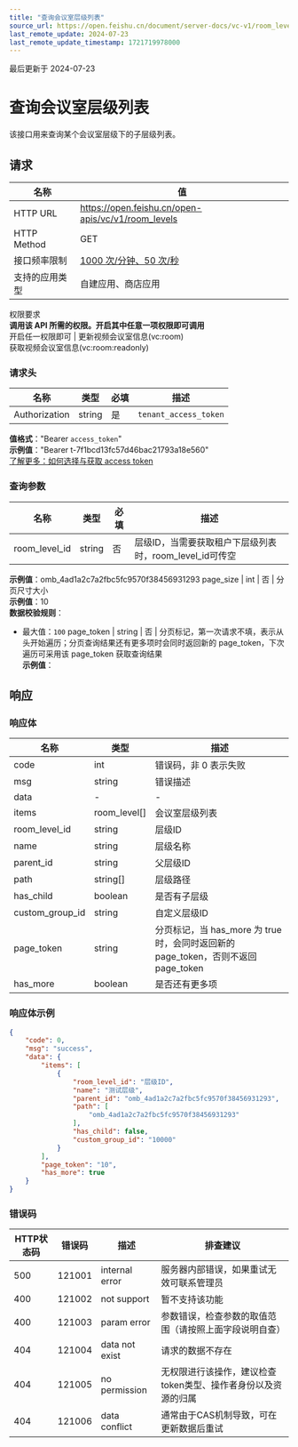 ```yaml
---
title: "查询会议室层级列表"
source_url: https://open.feishu.cn/document/server-docs/vc-v1/room_level/list
last_remote_update: 2024-07-23
last_remote_update_timestamp: 1721719978000
---
```

最后更新于 2024-07-23

# 查询会议室层级列表

该接口用来查询某个会议室层级下的子层级列表。

## 请求
名称 | 值
---|---
HTTP URL | https://open.feishu.cn/open-apis/vc/v1/room_levels
HTTP Method | GET
接口频率限制 | [1000 次/分钟、50 次/秒](https://open.feishu.cn/document/ukTMukTMukTM/uUzN04SN3QjL1cDN)
支持的应用类型 | 自建应用、商店应用
权限要求  
            **调用该 API 所需的权限。开启其中任意一项权限即可调用**  
            开启任一权限即可 | 更新视频会议室信息(vc:room)  
            获取视频会议室信息(vc:room:readonly)

### 请求头

名称 | 类型 | 必填 | 描述
--- | --- | --- | ---
Authorization | string | 是 | `tenant_access_token`  
**值格式**："Bearer `access_token`"  
**示例值**："Bearer t-7f1bcd13fc57d46bac21793a18e560"  
[了解更多：如何选择与获取 access token](https://open.feishu.cn/document/uAjLw4CM/ugTN1YjL4UTN24CO1UjN/trouble-shooting/how-to-choose-which-type-of-token-to-use)

### 查询参数

名称 | 类型 | 必填 | 描述
--- | --- | --- | ---
room_level_id | string | 否 | 层级ID，当需要获取租户下层级列表时，room_level_id可传空  
**示例值**：omb_4ad1a2c7a2fbc5fc9570f38456931293
page_size | int | 否 | 分页尺寸大小  
**示例值**：10  
**数据校验规则**：  
- 最大值：`100`
page_token | string | 否 | 分页标记，第一次请求不填，表示从头开始遍历；分页查询结果还有更多项时会同时返回新的 page_token，下次遍历可采用该 page_token 获取查询结果  
**示例值**：

## 响应

### 响应体

名称 | 类型 | 描述
--- | --- | ---
code | int | 错误码，非 0 表示失败
msg | string | 错误描述
data | \- | \-
items | room_level\[\] | 会议室层级列表
room_level_id | string | 层级ID
name | string | 层级名称
parent_id | string | 父层级ID
path | string\[\] | 层级路径
has_child | boolean | 是否有子层级
custom_group_id | string | 自定义层级ID
page_token | string | 分页标记，当 has_more 为 true 时，会同时返回新的 page_token，否则不返回 page_token
has_more | boolean | 是否还有更多项

### 响应体示例
```json
{
    "code": 0,
    "msg": "success",
    "data": {
        "items": [
            {
                "room_level_id": "层级ID",
                "name": "测试层级",
                "parent_id": "omb_4ad1a2c7a2fbc5fc9570f38456931293",
                "path": [
                    "omb_4ad1a2c7a2fbc5fc9570f38456931293"
                ],
                "has_child": false,
                "custom_group_id": "10000"
            }
        ],
        "page_token": "10",
        "has_more": true
    }
}
```

### 错误码

HTTP状态码 | 错误码 | 描述 | 排查建议
--- | --- | --- | ---
500 | 121001 | internal error | 服务器内部错误，如果重试无效可联系管理员
400 | 121002 | not support | 暂不支持该功能
400 | 121003 | param error | 参数错误，检查参数的取值范围（请按照上面字段说明自查）
404 | 121004 | data not exist | 请求的数据不存在
404 | 121005 | no permission | 无权限进行该操作，建议检查token类型、操作者身份以及资源的归属
404 | 121006 | data conflict | 通常由于CAS机制导致，可在更新数据后重试
